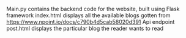 Main.py contains the backend code for the website, built using Flask framework
index.html displays all the available blogs gotten from https://www.npoint.io/docs/c790b4d5cab58020d391 Api endpoint
post.html displays the particular blog the reader wants to read 
